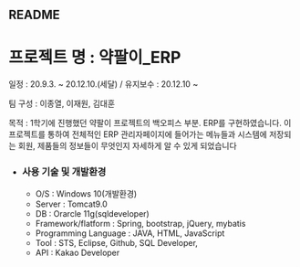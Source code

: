 ## README

# 프로젝트 명 : 약팔이_ERP

일정 : 20.9.3. ~ 20.12.10.(세달) / 유지보수 : 20.12.10 ~

팀 구성 : 이종열, 이재원, 김대훈

목적 : 1학기에 진행했던 약팔이 프로젝트의 백오피스 부분. ERP를 구현하였습니다.
이 프로젝트를 통하여 전체적인 ERP 관리자페이지에 들어가는 메뉴들과 시스템에 저장되는 회원, 제품들의 정보들이 무엇인지 자세하게 알 수 있게 되었습니다

* ### 사용 기술 및 개발환경
  - O/S : Windows 10(개발환경)
  - Server : Tomcat9.0
  - DB : Orarcle 11g(sqldeveloper)
  - Framework/flatform : Spring, bootstrap, jQuery, mybatis
  - Programming Language : JAVA, HTML, JavaScript
  - Tool : STS, Eclipse, Github, SQL Developer,
  - API : Kakao Developer
